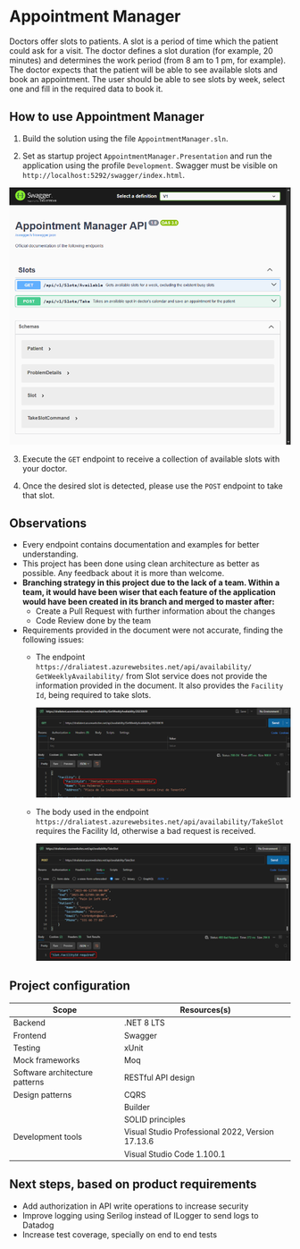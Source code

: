 # Appointment Manager
Doctors offer slots to patients. A slot is a period of time which the patient could ask
for a visit. The doctor defines a slot duration (for example, 20 minutes) and
determines the work period (from 8 am to 1 pm, for example). The doctor expects
that the patient will be able to see available slots and book an appointment.
The user should be able to see slots by week, select one and fill in the required data
to book it.

## How to use Appointment Manager

1. Build the solution using the file `AppointmentManager.sln`.

2. Set as startup project `AppointmentManager.Presentation` and run the application using the profile `Development`. Swagger must be visible on `http://localhost:5292/swagger/index.html`.

![Swagger available](./documentation/images/swagger_available.png)

3. Execute the `GET` endpoint to receive a collection of available slots with your doctor.

4. Once the desired slot is detected, please use the `POST` endpoint to take that slot.

## Observations

* Every endpoint contains documentation and examples for better understanding.
* This project has been done using clean architecture as better as possible.
Any feedback about it is more than welcome.
* **Branching strategy in this project due to the lack of a team. Within a team, it would have been wiser that each feature of the application would have been created in its branch and merged to master after:**
    * Create a Pull Request with further information about the changes
    * Code Review done by the team
* Requirements provided in the document were not accurate, finding the following issues:
    - The endpoint `https://draliatest.azurewebsites.net/api/availability/  GetWeeklyAvailability/` from Slot service does not provide the information provided in the document. It also provides the `Facility Id`, being required to take slots.

        ![Get response from Slot service](./documentation/images/slot_service_get_response.png)

    - The body used in the endpoint `https://draliatest.azurewebsites.net/api/availability/TakeSlot` requires the Facility Id, otherwise a bad request is received.

        ![Post response from Slot service](./documentation/images/slot_service_post_facilityId_required.png)

## Project configuration

| Scope  | Resources(s)  |
|---|---|
| Backend | .NET 8 LTS  |
| Frontend  | Swagger |
| Testing  | xUnit |
| Mock frameworks  | Moq |
| Software architecture patterns | RESTful API design
| Design patterns | CQRS
| | Builder
| | SOLID principles
| Development tools | Visual Studio Professional 2022, Version 17.13.6
| | Visual Studio Code 1.100.1

## Next steps, based on product requirements

* Add authorization in API write operations to increase security
* Improve logging using Serilog instead of ILogger to send logs to Datadog
* Increase test coverage, specially on end to end tests
